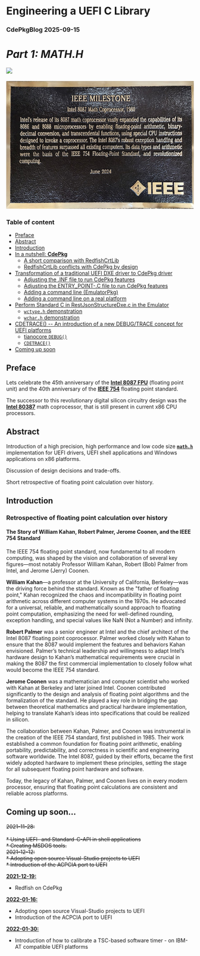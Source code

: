 # Engineering a UEFI C Library
### CdePkgBlog 2025-09-15

# ***Part 1: MATH.H***

[<img src="https://upload.wikimedia.org/wikipedia/commons/1/14/Intel_C8087.jpg" width="800">](https://upload.wikimedia.org/wikipedia/commons/a/aa/Intel_8087_die.JPG)<br><br>
[<img src="https://github.com/KilianKegel/pictures/blob/master/IEEEMilestone.png" width="800">](https://math.berkeley.edu/news/congratulations-professor-william-velvel-kahan)

### Table of content
* [Preface](README.md#Preface)
* [Abstract](README.md#Abstract)
* [Introduction](README.md#Introduction)
* [In a nutshell: **CdePkg**](README.md#in-a-nutshell-cdepkg)
    * [A short comparison with RedfishCrtLib](README.md#a-short-comparison-with-redfishcrtlib)
    * [RedfishCrtLib conflicts with CdePkg by design](README.md#redfishcrtlib-conflicts-with-cdepkg-by-design)
* [Transformation of a traditional UEFI DXE driver to CdePkg driver](README.md#transformation-of-a-traditional-uefi-dxe-driver-to-cdepkg-driver)
    * [Adjusting the .INF file to run CdePkg features](README.md#adjusting-the-inf-file-to-run-cdepkg-features)
    * [Adjusting the ENTRY_POINT-.C file to run CdePkg features](README.md#adjusting-the-entry_point-c-file-to-run-cdepkg-features)
    * [Adding a command line (EmulatorPkg)](README.md#adding-a-command-line-emulatorpkg)
    * [Adding a command line on a real platform](README.md#adding-a-command-line-on-a-real-platform)
* [Perform Standard C in RestJsonStructureDxe.c in the Emulator](README.md#perform-standard-c-in-restjsonstructuredxec-in-the-emulator)
    * [`wctype.h` demonstration](README.md#wctypeh-demonstration)
    * [`wchar.h` demonstration](README.md#wcharh-demonstration)
* [CDETRACE() -- An introduction of a new DEBUG/TRACE concept for UEFI platforms](README.md#cdetrace----an-introduction-of-a-new-debugtrace-concept-for-uefi-platforms)
    * [tianocore `DEBUG()`](README.md#cdetrace----an-introduction-of-a-new-debugtrace-concept-for-uefi-platforms)
    * [`CDETRACE()`](README.md#cdetrace)
* [Coming up soon](README.md#coming-up-soon)

## Preface
Lets celebrate the 45th anniversary of the [**Intel 8087 FPU**](https://en.wikipedia.org/wiki/X87#8087) (floating point unit) and the 40th anniversary of the
[**IEEE 754**](https://de.wikipedia.org/wiki/IEEE_754) floating point standard.


The successor to this revolutionary digital silicon circuitry design was the [**Intel 80387**](https://en.wikipedia.org/wiki/X87#80387) math coprocessor, 
that is still present in current x86 CPU processors.


## Abstract
Introduction of a high precision, high performance and low code size [**`math.h`**](https://www.open-std.org/JTC1/SC22/WG14/www/docs/n1256.pdf#page=224) 
implementation for UEFI drivers, UEFI shell applications and Windows applications on x86 platforms.

Discussion of design decisions and trade-offs.

Short retrospective of floating point calculation over history.

## Introduction
### Retrospective of floating point calculation over history
#### The Story of William Kahan, Robert Palmer, Jerome Coonen, and the IEEE 754 Standard

The IEEE 754 floating point standard, now fundamental to all modern computing, was shaped by the vision and collaboration of several key figures—most notably Professor William Kahan, Robert (Bob) Palmer from Intel, and Jerome (Jerry) Coonen.

**William Kahan**—a professor at the University of California, Berkeley—was the driving force behind the standard. Known as the "father of floating point," Kahan recognized the chaos and incompatibility in floating point arithmetic across different computer systems in the 1970s. He advocated for a universal, reliable, and mathematically sound approach to floating point computation, emphasizing the need for well-defined rounding, exception handling, and special values like NaN (Not a Number) and infinity.

**Robert Palmer** was a senior engineer at Intel and the chief architect of the Intel 8087 floating point coprocessor. Palmer worked closely with Kahan to ensure that the 8087 would implement the features and behaviors Kahan envisioned. Palmer’s technical leadership and willingness to adapt Intel’s hardware design to Kahan’s mathematical requirements were crucial in making the 8087 the first commercial implementation to closely follow what would become the IEEE 754 standard.

**Jerome Coonen** was a mathematician and computer scientist who worked with Kahan at Berkeley and later joined Intel. Coonen contributed significantly to the design and analysis of floating point algorithms and the formalization of the standard. He played a key role in bridging the gap between theoretical mathematics and practical hardware implementation, helping to translate Kahan’s ideas into specifications that could be realized in silicon.

The collaboration between Kahan, Palmer, and Coonen was instrumental in the creation of the IEEE 754 standard, first published in 1985. Their work established a common foundation for floating point arithmetic, enabling portability, predictability, and correctness in scientific and engineering software worldwide. The Intel 8087, guided by their efforts, became the first widely adopted hardware to implement these principles, setting the stage for all subsequent floating point hardware and software.

Today, the legacy of Kahan, Palmer, and Coonen lives on in every modern processor, ensuring that floating point calculations are consistent and reliable across platforms.




## Coming up soon...
<del>2021-11-28:<br>                                                </del>      
<del>* Using UEFI- and Standard-C-API in shell applications<br>     </del>
<del>* Creating MSDOS tools.<br>                                    </del>
<del>2021-12-12:<br>                                                </del>
<del>* Adopting open source Visual-Studio projects to UEFI<br>      </del>
<del>* Introduction of the ACPCIA port to UEFI<br>                  </del>

<ins>**2021-12-19:**</ins>
* Redfish on CdePkg<br>

<ins>**2022-01-16:**</ins>
* Adopting open source Visual-Studio projects to UEFI<br>
* Introduction of the ACPCIA port to UEFI<br>

<ins>**2022-01-30:**</ins>
* Introduction of how to calibrate a TSC-based software timer - on IBM-AT compatible UEFI platforms


